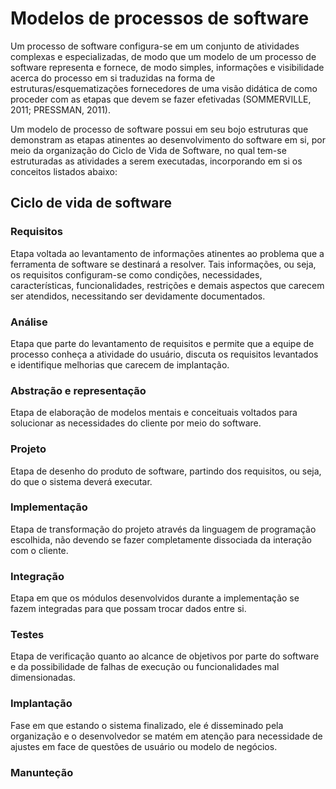 # Modelos de processos de software

Um processo de software configura-se em um conjunto de atividades complexas e especializadas, de modo que um modelo de um processo de software representa e fornece, de modo simples, informações e visibilidade acerca do processo em si traduzidas na forma de estruturas/esquematizações fornecedores de uma visão didática de como proceder com as etapas que devem se fazer efetivadas (SOMMERVILLE, 2011; PRESSMAN, 2011).

Um modelo de processo de software possui em seu bojo estruturas que demonstram as etapas atinentes ao desenvolvimento do software em si, por meio da organização do Ciclo de Vida de Software, no qual tem-se estruturadas as atividades a serem executadas, incorporando em si os conceitos listados abaixo:

## Ciclo de vida de software

### Requisitos

Etapa voltada ao levantamento de informações atinentes ao problema que a ferramenta de software se destinará a resolver. Tais informações, ou seja, os requisitos configuram-se como condições, necessidades, características, funcionalidades, restrições e demais aspectos que carecem ser atendidos, necessitando ser devidamente documentados.

### Análise

Etapa que parte do levantamento de requisitos e permite que a equipe de processo conheça a atividade do usuário, discuta os requisitos levantados e identifique melhorias que carecem de implantação. 

### Abstração e representação

Etapa de elaboração de modelos mentais e conceituais voltados para solucionar as necessidades do cliente por meio do software.

### Projeto

Etapa de desenho do produto de software, partindo dos requisitos, ou seja, do que o sistema deverá executar.

### Implementação

Etapa de transformação do projeto através da linguagem de programação escolhida, não devendo se fazer completamente dissociada da interação com o cliente.

### Integração

Etapa em que os módulos desenvolvidos durante a implementação se fazem integradas para que possam trocar dados entre si.

### Testes

Etapa de verificação quanto ao alcance de objetivos por parte do software e da possibilidade de falhas de execução ou funcionalidades mal dimensionadas.

### Implantação

Fase em que estando o sistema finalizado, ele é disseminado pela organização e o desenvolvedor se matém em atenção para necessidade de ajustes em face de questões de usuário ou modelo de negócios.

### Manunteção